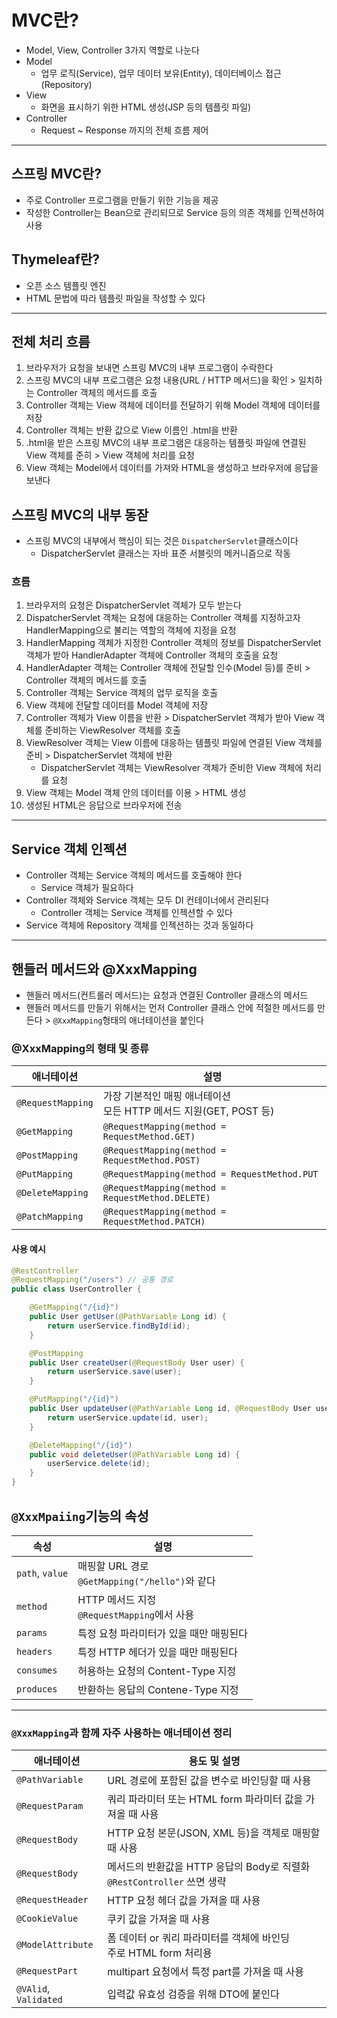 # MVC란?
+ Model, View, Controller 3가지 역할로 나눈다
+ Model
  + 업무 로직(Service), 업무 데이터 보유(Entity), 데이터베이스 접근(Repository)
+ View
  + 화면을 표시하기 위한 HTML 생성(JSP 등의 템플릿 파일)
+ Controller
  + Request ~ Response 까지의 전체 흐름 제어

---

## 스프링 MVC란?
+ 주로 Controller 프로그램을 만들기 위한 기능을 제공
+ 작성한 Controller는 Bean으로 관리되므로 Service 등의 의존 객체를 인젝션하여 사용

## Thymeleaf란?
+ 오픈 소스 템플릿 엔진
+ HTML 문법에 따라 템플릿 파일을 작성할 수 있다

---

## 전체 처리 흐름
1. 브라우저가 요청을 보내면 스프링 MVC의 내부 프로그램이 수락한다
2. 스프링 MVC의 내부 프로그램은 요청 내용(URL / HTTP 메서드)을 확인 > 일치하는 Controller 객체의 메서드를 호출
3. Controller 객체는 View 객체에 데이터를 전달하기 위해 Model 객체에 데이터를 저장
4. Controller 객체는 반환 값으로 View 이름인 .html을 반환
5. .html을 받은 스프링 MVC의 내부 프로그램은 대응하는 템플릿 파일에 연결된 View 객체를 준히 > View 객체에 처리를 요청
6. View 객체는 Model에서 데이터를 가져와 HTML을 생성하고 브라우저에 응답을 보낸다

## 스프링 MVC의 내부 동잗
+ 스프링 MVC의 내부에서 핵심이 되는 것은 `DispatcherServlet`클래스이다
  + DispatcherServlet 클래스는 자바 표준 서블릿의 메커니즘으로 작동
### 흐름
1. 브라우저의 요청은 DispatcherServlet 객체가 모두 받는다
2. DispatcherServlet 객체는 요청에 대응하는 Controller 객체를 지정하고자 HandlerMapping으로 불리는 역할의 객체에 지정을 요청
3. HandlerMapping 객체가 지정한 Controller 객체의 정보를 DispatcherServlet 객체가 받아 HandlerAdapter 객체에 Controller 객체의 호출을 요청
4. HandlerAdapter 객체는 Controller 객체에 전달할 인수(Model 등)를 준비 > Controller 객체의 메서드를 호출
5. Controller 객체는 Service 객체의 업무 로직을 호출
6. View 객체에 전달할 데이터를 Model 객체에 저장
7. Controller 객체가 View 이름을 반환 > DispatcherServlet 객체가 받아 View 객체를 준비하는 ViewResolver 객체를 호출
8. ViewResolver 객체는 View 이름에 대응하는 템플릿 파일에 연결된 View 객체를 준비 > DispatcherServlet 객체에 반환
   + DispatcherServlet 객체는 ViewResolver 객체가 준비한 View 객체에 처리를 요청
9. View 객체는 Model 객체 안의 데이터를 이용 > HTML 생성
10. 생성된 HTML은 응답으로 브라우저에 전송

---

## Service 객체 인젝션
+ Controller 객체는 Service 객체의 메서드를 호출해야 한다
  + Service 객체가 필요하다
+ Controller 객체와 Service 객체는 모두 DI 컨테이너에서 관리된다
  + Controller 객체는 Service 객체를 인젝션할 수 있다
+ Service 객체에 Repository 객체를 인젝션하는 것과 동일하다

---

## 핸들러 메서드와 @XxxMapping
+ 핸들러 메서드(컨트롤러 메서드)는 요청과 연결된 Controller 클래스의 메서드
+ 핸들러 메서드를 만들기 위해서는 먼저 Controller 클래스 안에 적절한 메서드를 만든다 > `@XxxMapping`형태의 애너테이션을 붙인다

### @XxxMapping의 형태 및 종류
| 애너테이션             | 설명                                               |
|-------------------|--------------------------------------------------|
| `@RequestMapping` | 가장 기본적인 매핑 애너테이션<br>모든 HTTP 메서드 지원(GET, POST 등)  |
| `@GetMapping`     | `@RequestMapping(method = RequestMethod.GET)`    |
| `@PostMapping`    | `@RequestMapping(method = RequestMethod.POST)`   |
| `@PutMapping`     | `@RequestMapping(method = RequestMethod.PUT`     |
| `@DeleteMapping`  | `@RequestMapping(method = RequestMethod.DELETE)` |
| `@PatchMapping`   | `@RequestMapping(method = RequestMethod.PATCH)`  |

#### 사용 예시
```java
@RestController
@RequestMapping("/users") // 공통 경로
public class UserController {

    @GetMapping("/{id}")
    public User getUser(@PathVariable Long id) {
        return userService.findById(id);
    }

    @PostMapping
    public User createUser(@RequestBody User user) {
        return userService.save(user);
    }

    @PutMapping("/{id}")
    public User updateUser(@PathVariable Long id, @RequestBody User user) {
        return userService.update(id, user);
    }

    @DeleteMapping("/{id}")
    public void deleteUser(@PathVariable Long id) {
        userService.delete(id);
    }
}
```

## `@XxxMpaiing`기능의 속성
| 속성 | 설명 |
| --- | --- |
| `path`, `value` | 매핑할 URL 경로<br>`@GetMapping("/hello")`와 같다 |
| `method` | HTTP 메서드 지정<br> `@RequestMapping`에서 사용 |
| `params` | 특정 요청 파라미터가 있을 때만 매핑된다 |
| `headers` | 특정 HTTP 헤더가 있을 때만 매핑된다 |
| `consumes` | 허용하는 요청의 Content-Type 지정 |
| `produces` | 반환하는 응답의 Contene-Type 지정 |


---

### `@XxxMapping`과 함께 자주 사용하는 애너테이션 정리
| 애너테이션                 | 용도 및 설명 |
|-----------------------| --- |
| `@PathVariable`       | URL 경로에 포함된 값을 변수로 바인딩할 때 사용 |
| `@RequestParam`       | 쿼리 파라미터 또는 HTML form 파라미터 값을 가져올 때 사용 |
| `@RequestBody`        | HTTP 요청 본문(JSON, XML 등)을 객체로 매핑할 때 사용 |
| `@RequestBody`        | 메서드의 반환값을 HTTP 응답의 Body로 직렬화<br>`@RestController` 쓰면 생략 |
| `@RequestHeader`      | HTTP 요청 헤더 값을 가져올 때 사용 |
| `@CookieValue`        | 쿠키 값을 가져올 때 사용 |
| `@ModelAttribute`     | 폼 데이터 or 쿼리 파라미터를 객체에 바인딩<br>주로 HTML form 처리용 |
| `@RequestPart`        | multipart 요청에서 특정 part를 가져올 때 사용 |
| `@VAlid`, `Validated` | 입력값 유효성 검증을 위해 DTO에 붙인다 |